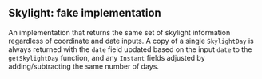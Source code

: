 ## Skylight: fake implementation

An implementation that returns the same set of skylight information regardless of coordinate and
date inputs. A copy of a single `SkylightDay` is always returned with the `date` field updated
based on the input `date` to the `getSkylightDay` function, and any `Instant` fields adjusted by
adding/subtracting the same number of days.
